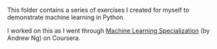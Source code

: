 This folder contains a series of exercises I created for myself to demonstrate machine learning in Python.

I worked on this as I went through [Machine Learning Specialization](https://www.coursera.org/specializations/machine-learning-introduction) (by Andrew Ng) on Coursera.